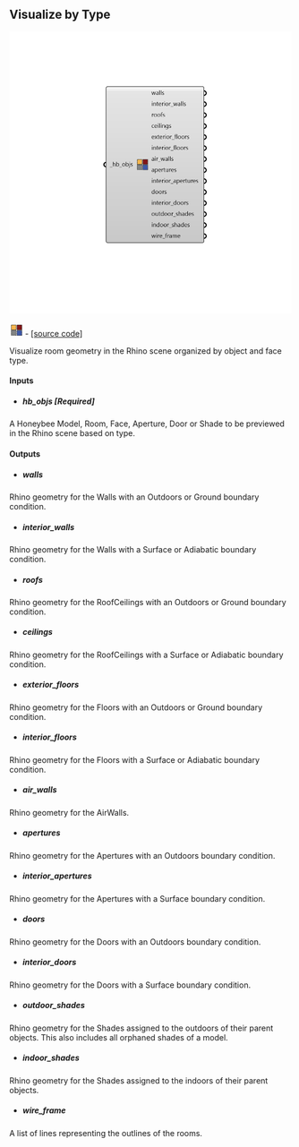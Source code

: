 ## Visualize by Type

![](../../images/components/Visualize_by_Type.png)

![](../../images/icons/Visualize_by_Type.png) - [[source code]](https://github.com/ladybug-tools/honeybee-grasshopper-core/blob/master/ladybug_grasshopper/src//HB%20Visualize%20by%20Type.py)


Visualize room geometry in the Rhino scene organized by object and face type. 



#### Inputs
* ##### hb_objs [Required]
A Honeybee Model, Room, Face, Aperture, Door or Shade to be previewed in the Rhino scene based on type. 

#### Outputs
* ##### walls
Rhino geometry for the Walls with an Outdoors or Ground boundary condition. 
* ##### interior_walls
Rhino geometry for the Walls with a Surface or Adiabatic boundary condition. 
* ##### roofs
Rhino geometry for the RoofCeilings with an Outdoors or Ground boundary condition. 
* ##### ceilings
Rhino geometry for the RoofCeilings with a Surface or Adiabatic boundary condition. 
* ##### exterior_floors
Rhino geometry for the Floors with an Outdoors or Ground boundary condition. 
* ##### interior_floors
Rhino geometry for the Floors with a Surface or Adiabatic boundary condition. 
* ##### air_walls
Rhino geometry for the AirWalls. 
* ##### apertures
Rhino geometry for the Apertures with an Outdoors boundary condition. 
* ##### interior_apertures
Rhino geometry for the Apertures with a Surface boundary condition. 
* ##### doors
Rhino geometry for the Doors with an Outdoors boundary condition. 
* ##### interior_doors
Rhino geometry for the Doors with a Surface boundary condition. 
* ##### outdoor_shades
Rhino geometry for the Shades assigned to the outdoors of their parent objects. This also includes all orphaned shades of a model. 
* ##### indoor_shades
Rhino geometry for the Shades assigned to the indoors of their parent objects. 
* ##### wire_frame
A list of lines representing the outlines of the rooms. 